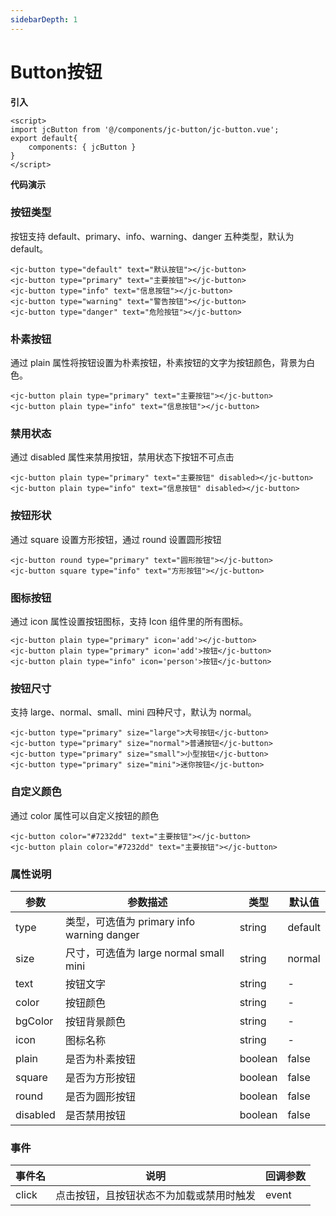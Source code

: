 ```yaml
---
sidebarDepth: 1
---
```

# Button按钮

<jc-qrcode name="button"/>


**引入**

```vue
<script>
import jcButton from '@/components/jc-button/jc-button.vue';
export default{
    components: { jcButton }
}
</script>
```

**代码演示**

### 按钮类型

按钮支持 default、primary、info、warning、danger 五种类型，默认为 default。

```vue
<jc-button type="default" text="默认按钮"></jc-button>
<jc-button type="primary" text="主要按钮"></jc-button>
<jc-button type="info" text="信息按钮"></jc-button>
<jc-button type="warning" text="警告按钮"></jc-button>
<jc-button type="danger" text="危险按钮"></jc-button>
```

### 朴素按钮

通过 plain 属性将按钮设置为朴素按钮，朴素按钮的文字为按钮颜色，背景为白色。

```vue
<jc-button plain type="primary" text="主要按钮"></jc-button>
<jc-button plain type="info" text="信息按钮"></jc-button>
```

### 禁用状态

通过 disabled 属性来禁用按钮，禁用状态下按钮不可点击

```vue
<jc-button plain type="primary" text="主要按钮" disabled></jc-button>
<jc-button plain type="info" text="信息按钮" disabled></jc-button>
```

### 按钮形状

通过 square 设置方形按钮，通过 round 设置圆形按钮

```vue
<jc-button round type="primary" text="圆形按钮"></jc-button>
<jc-button square type="info" text="方形按钮"></jc-button>
```

### 图标按钮

通过 icon 属性设置按钮图标，支持 Icon 组件里的所有图标。

```vue
<jc-button plain type="primary" icon='add'></jc-button>
<jc-button plain type="primary" icon='add'>按钮</jc-button>
<jc-button plain type="info" icon='person'>按钮</jc-button>
```


### 按钮尺寸

支持 large、normal、small、mini 四种尺寸，默认为 normal。

```vue
<jc-button type="primary" size="large">大号按钮</jc-button>
<jc-button type="primary" size="normal">普通按钮</jc-button>
<jc-button type="primary" size="small">小型按钮</jc-button>
<jc-button type="primary" size="mini">迷你按钮</jc-button>
```

### 自定义颜色

通过 color 属性可以自定义按钮的颜色

```vue
<jc-button color="#7232dd" text="主要按钮"></jc-button>
<jc-button plain color="#7232dd" text="主要按钮"></jc-button>
```

### 属性说明

| 参数 | 参数描述 | 类型 | 默认值 |
| --- | --- | --- | --- |
| type | 类型，可选值为 primary info warning danger | string | default |
| size | 尺寸，可选值为 large normal small mini | string | normal |
| text | 按钮文字 | string | - |
| color | 按钮颜色 | string | - |
| bgColor | 按钮背景颜色 | string | - |
| icon | 图标名称 | string | - |
| plain | 是否为朴素按钮 | boolean | false |
| square | 是否为方形按钮 | boolean | false |
| round | 是否为圆形按钮 | boolean | false |
| disabled | 是否禁用按钮 | boolean | false |

### 事件

| 事件名 | 说明 | 回调参数 | 
| --- | --- | --- |
| click | 点击按钮，且按钮状态不为加载或禁用时触发 | event | 

